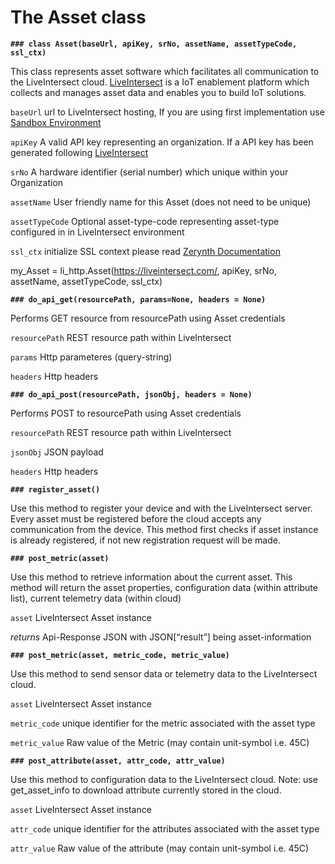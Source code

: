 # The Asset class


**`### class Asset(baseUrl, apiKey, srNo, assetName, assetTypeCode, ssl_ctx)`**

This class represents asset software which facilitates all communication to the LiveIntersect cloud.  [LiveIntersect](https://esprida.com/platform/) is a IoT enablement platform which collects and manages asset data and enables you to build IoT solutions.

`baseUrl` url to LiveIntersect hosting, If you are using first implementation use [Sandbox Environment](https://sandbox.liveintersect.com)

`apiKey` A valid API key representing an organization. If a API key has been generated following [LiveIntersect](https://sandbox.liveintersect.com/ui/faces/service/developer.xhtml?viewName=manage.api.key)

`srNo` A hardware identifier (serial number) which unique within your Organization

`assetName` User friendly name for this Asset (does not need to be unique)

`assetTypeCode` Optional asset-type-code representing asset-type configured in in LiveIntersect environment

`ssl_ctx` initialize SSL context please read [Zerynth Documentation](https://docs.zerynth.com/latest/official/core.zerynth.stdlib/examples/examples.html?highlight=secure%20http#core-zerynth-stdlib-secure-http)

my_Asset = li_http.Asset(https://liveintersect.com/, apiKey, srNo, assetName, assetTypeCode, ssl_ctx)


**`### do_api_get(resourcePath, params=None, headers = None)`**

Performs GET resource from resourcePath using Asset credentials

`resourcePath` REST resource path within LiveIntersect

`params` Http parameteres (query-string)

`headers` Http headers


**`### do_api_post(resourcePath, jsonObj, headers = None)`**

Performs POST to resourcePath using Asset credentials

`resourcePath` REST resource path within LiveIntersect

`jsonObj` JSON payload

`headers` Http headers


**`### register_asset()`**

Use this method to register your device and with the LiveIntersect server.  Every asset must be registered before the cloud accepts any communication from the device.
This method first checks if asset instance is already registered, if not new registration request will be made.


**`### post_metric(asset)`**

Use this method to retrieve information about the current asset.  This method will return the asset properties, configuration data (within attribute list), current telemetry data (within cloud)

`asset` LiveIntersect Asset instance

*returns* Api-Response JSON with JSON[“result”] being asset-information


**`### post_metric(asset, metric_code, metric_value)`**

Use this method to send sensor data or telemetry data to the LiveIntersect cloud.

`asset` LiveIntersect Asset instance

`metric_code` unique identifier for the metric associated with the asset type

`metric_value` Raw value of the Metric (may contain unit-symbol i.e. 45C)


**`### post_attribute(asset, attr_code, attr_value)`**

Use this method to configuration data to the LiveIntersect cloud.
Note: use get_asset_info to download attribute currently stored in the cloud.

`asset` LiveIntersect Asset instance

`attr_code` unique identifier for the attributes associated with the asset type

`attr_value` Raw value of the attribute (may contain unit-symbol i.e. 45C)
<!--stackedit_data:
eyJoaXN0b3J5IjpbMTkzMzIyMTI1MSw3MzU5MzU5NDJdfQ==
-->